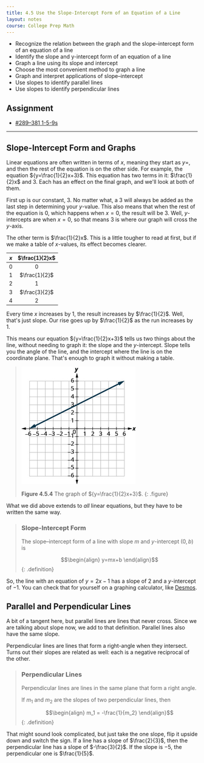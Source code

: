 ```yaml
---
title: 4.5 Use the Slope-Intercept Form of an Equation of a Line
layout: notes
course: College Prep Math
---
```


- Recognize the relation between the graph and the slope–intercept form of an equation of a line
- Identify the slope and y-intercept form of an equation of a line
- Graph a line using its slope and intercept
- Choose the most convenient method to graph a line
- Graph and interpret applications of slope–intercept
- Use slopes to identify parallel lines
- Use slopes to identify perpendicular lines

## Assignment

- [#289–381 1-5-9s](https://openstax.org/books/elementary-algebra-2e/pages/4-5-use-the-slope-intercept-form-of-an-equation-of-a-line#fs-id1169594078632)

---

## Slope-Intercept Form and Graphs

Linear equations are often written in terms of $x$, meaning they start as $y=$, and then the rest of the equation is on the other side. For example, the equation ${y=\frac{1}{2}x+3}$. This equation has two terms in it: $\frac{1}{2}x$ and $3$. Each has an effect on the final graph, and we'll look at both of them.

First up is our constant, $3$. No matter what, a $3$ will always be added as the last step in determining your $y$-value. This also means that when the rest of the equation is $0$, which happens when $x=0$, the result will be $3$. Well, $y$-intercepts are when $x=0$, so that means $3$ is where our graph will cross the $y$-axis.

The other term is $\frac{1}{2}x$. This is a little tougher to read at first, but if we make a table of $x$-values, its effect becomes clearer.

|  $x$  | $\frac{1}{2}x$ |
| :---: | :------------: |
|  $0$  |      $0$       |
|  $1$  | $\frac{1}{2}$  |
|  $2$  |      $1$       |
|  $3$  | $\frac{3}{2}$  |
|  $4$  |      $2$       |

Every time $x$ increases by $1$, the result increases by $\frac{1}{2}$. Well, that's just slope. Our rise goes up by $\frac{1}{2}$ as the run increases by $1$.

This means our equation ${y=\frac{1}{2}x+3}$ tells us two things about the line, without needing to graph it: the slope and the $y$-intercept. Slope tells you the angle of the line, and the intercept where the line is on the coordinate plane. That's enough to graph it without making a table.

> ![1/2 x + 3](./img/4-5-slope-int-graph.jpg)
>
> **Figure 4.5.4** The graph of ${y=\frac{1}{2}x+3}$.
{: .figure}

What we did above extends to *all* linear equations, but they have to be written the same way.

> ### Slope-Intercept Form
>
> The slope–intercept form of a line with slope $m$ and $y$-intercept $(0,b)$ is
>
> $$\begin{align}
> y=mx+b
> \end{align}$$
{: .definition}

So, the line with an equation of $y=2x - 1$ has a slope of $2$ and a $y$-intercept of $-1$. You can check that for yourself on a graphing calculator, like [Desmos](https://www.desmos.com/calculator).

## Parallel and Perpendicular Lines

A bit of a tangent here, but parallel lines are lines that never cross. Since we are talking about slope now, we add to that definition. Parallel lines also have the same slope.

Perpendicular lines are lines that form a right-angle when they intersect. Turns out their slopes are related as well: each is a negative reciprocal of the other.

> ### Perpendicular Lines
>
> Perpendicular lines are lines in the same plane that form a right angle.
>
> If $m_1$ and $m_2$ are the slopes of two perpendicular lines, then
>
> $$\begin{align}
> m_1 = -\frac{1}{m_2}
> \end{align}$$
{: .definition}

That might sound look complicated, but just take the one slope, flip it upside down and switch the sign. If a line has a slope of $\frac{2}{3}$, then the perpendicular line has a slope of $-\frac{3}{2}$. If the slope is $-5$, the perpendicular one is $\frac{1}{5}$.
